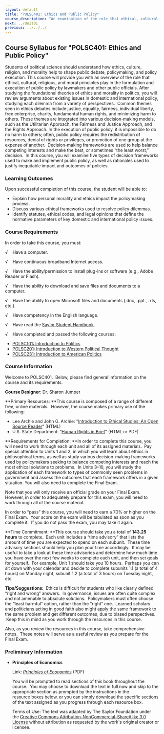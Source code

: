 ```yaml
---
layout: default
title: "POLSC401: Ethics and Public Policy"
course_description: "An examination of the role that ethical, cultural, religious, and moral principles play in the formulation and execution of public policy by lawmakers and other public officials. Explores existing issues in domestic and international policy, including justice, equality, fairness, individual liberty, free enterprise, charity, and human rights."
next: ../Unit01
previous: ../../../
---
```

Course Syllabus for "POLSC401: Ethics and Public Policy"
--------------------------------------------------------

Students of political science should understand how ethics, culture,
religion, and morality help to shape public debate, policymaking, and
policy execution. This course will provide you with an overview of the
role that ethical, cultural, religious, and moral principles play in the
formulation and execution of public policy by lawmakers and other public
officials. After studying the foundational theories of ethics and
morality in politics, you will review arguments about existing issues in
domestic and international policy, studying each dilemma from a variety
of perspectives.  Common themes seen in ethics debates include justice,
equality, fairness, individual liberty, free enterprise, charity,
fundamental human rights, and minimizing harm to others. These themes
are integrated into various decision-making models, such as the
Utilitarian Approach, the Fairness and Justice Approach, and the Rights
Approach. In the execution of public policy, it is impossible to do no
harm to others; often, public policy requires the redistribution of
resources, denial of rights or privileges, or promotion of one group at
the expense of another.  Decision-making frameworks are used to help
balance competing interests and make the best, or sometimes “the least
worst,” decision.  In this course, you will examine five types of
decision frameworks used to make and implement public policy, as well as
rationales used to justify inequitable impact and outcomes of policies.

### Learning Outcomes

Upon successful completion of this course, the student will be able
to:  

-   Explain how personal morality and ethics impact the policymaking
    process.
-   Discuss various ethical frameworks used to resolve policy dilemmas.
-   Identify statutes, ethical codes, and legal opinions that define the
    normative parameters of key domestic and international policy
    issues.

### Course Requirements

In order to take this course, you must:  
  
 √    Have a computer.  
  
 √    Have continuous broadband Internet access.  
  
 √    Have the ability/permission to install plug-ins or software (e.g.,
Adobe Reader or Flash).  
  
 √    Have the ability to download and save files and documents to a
computer.  
  
 √    Have the ability to open Microsoft files and documents (.doc,
.ppt., .xls, etc.).  
  
 √    Have competency in the English language.  
  
 √    Have read the [Saylor Student
Handbook](http://www.saylor.org/site/wp-content/uploads/2012/05/Saylor-StudentHandbook.pdf).  
  
 √    Have completed and passed the following courses: 

-   [POLSC101: Introduction to
    Politics](http://www.saylor.org/courses/polsc101/)
-   [POLSC201: Introduction to Western Political
    Thought](http://www.saylor.org/courses/polsc201/)
-   [POLSC231: Introduction to American
    Politics](http://www.saylor.org/courses/polsc231/)

### Course Information

Welcome to POLSC401.  Below, please find general information on the
course and its requirements.

**Course Designer**: Dr. Sharon Jumper

**Primary Resources: **This course is composed of a range of different
free, online materials.  However, the course makes primary use of the
following:

-   Lee Archie and John G. Archie: “[Introduction to Ethical Studies: An
    Open Source
    Reader](http://philosophy.lander.edu/ethics/ethicsbook/book1.html)”
    (HTML)
-   U.S. State Department: “[Human Rights in
    Brief](http://www.america.gov/publications/books/human-rights-in-brief.html)”
    (HTML or PDF)

**Requirements for Completion: **In order to complete this course, you
will need to work through each unit and all of its assigned materials. 
Pay special attention to Units 1 and 2, in which you will learn about
ethics in philosophical terms, as well as study various decision-making
frameworks used by policymakers seeking to balance competing interests
and reach the most ethical solutions to problems.  In Units 3–10, you
will study the application of each framework to types of commonly seen
problems in government and assess the outcomes that each framework
offers in a given situation. You will also need to complete the Final
Exam.  
  
 Note that you will only receive an official grade on your Final Exam. 
However, in order to adequately prepare for this exam, you will need to
work through all of the course material.    
  
 In order to “pass” this course, you will need to earn a 70% or higher
on the Final Exam.  Your score on the exam will be tabulated as soon as
you complete it.  If you do not pass the exam, you may take it again.

**Time Commitment: **This course should take you a total of **143.25
hours** to complete.  Each unit includes a “time advisory” that lists
the amount of time you are expected to spend on each subunit.  These
time advisory sections should help you plan your time accordingly.  It
may be useful to take a look at these time advisories and determine how
much time you have over the next few weeks to complete each unit, and
then set goals for yourself.  For example, Unit 1 should take you 10
hours.  Perhaps you can sit down with your calendar and decide to
complete subunits 1.1 (a total of 4 hours) on Monday night, subunit 1.2
(a total of 3 hours) on Tuesday night, etc.

**Tips/Suggestions:**  Ethics is difficult for students who like clearly
defined “right and wrong” answers.  In governance, issues are often
quite complex and not amenable to absolute solutions.  Policymakers must
often choose the “least harmful” option, rather than the “right” one. 
Learned scholars and politicians acting in good faith also might apply
the same framework to the same problem and get different outcomes, due
to biased perspectives.  Keep this in mind as you work through the
resources in this course.

Also, as you review the resources in this course, take comprehensive
notes.  These notes will serve as a useful review as you prepare for the
Final Exam.

### Preliminary Information

-   **Principles of Economics**

    Link: [*Principles of
    Economics*](http://www.saylor.org/site/textbooks/Principles%20of%20Economics.pdf) (PDF)  
      
     You will be prompted to read sections of this book throughout the
    course.  You may choose to download the text in full now and skip to
    the appropriate section as prompted by the instructions in the
    resource boxes below, or you can simply download the specific
    sections of the text assigned as you progress through each resource
    box.  
      
     Terms of Use: The text was adapted by The Saylor Foundation under
    the [Creative Commons Attribution-NonCommercial-ShareAlike 3.0
    License](http://creativecommons.org/licenses/by-nc-sa/3.0/) without
    attribution as requested by the work's original creator or licensee.


